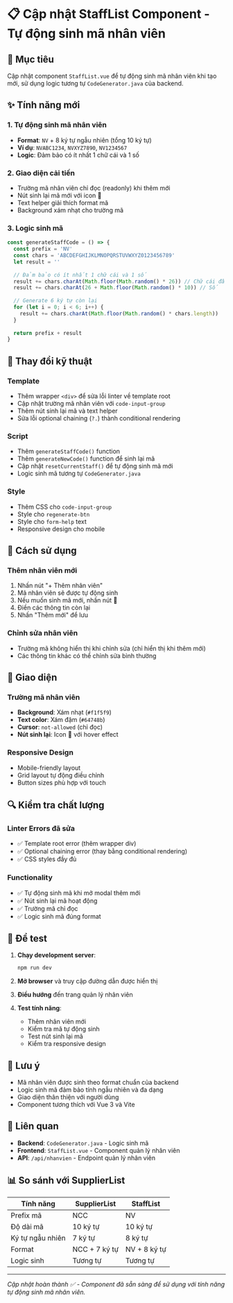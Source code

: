 # 📋 Cập nhật StaffList Component - Tự động sinh mã nhân viên

## 🎯 Mục tiêu
Cập nhật component `StaffList.vue` để tự động sinh mã nhân viên khi tạo mới, sử dụng logic tương tự `CodeGenerator.java` của backend.

## ✨ Tính năng mới

### 1. Tự động sinh mã nhân viên
- **Format**: `NV` + 8 ký tự ngẫu nhiên (tổng 10 ký tự)
- **Ví dụ**: `NVABC1234`, `NVXYZ7890`, `NV1234567`
- **Logic**: Đảm bảo có ít nhất 1 chữ cái và 1 số

### 2. Giao diện cải tiến
- Trường mã nhân viên chỉ đọc (readonly) khi thêm mới
- Nút sinh lại mã mới với icon 🔄
- Text helper giải thích format mã
- Background xám nhạt cho trường mã

### 3. Logic sinh mã
```javascript
const generateStaffCode = () => {
  const prefix = 'NV'
  const chars = 'ABCDEFGHIJKLMNOPQRSTUVWXYZ0123456789'
  let result = ''
  
  // Đảm bảo có ít nhất 1 chữ cái và 1 số
  result += chars.charAt(Math.floor(Math.random() * 26)) // Chữ cái đầu tiên
  result += chars.charAt(26 + Math.floor(Math.random() * 10)) // Số
  
  // Generate 6 ký tự còn lại
  for (let i = 0; i < 6; i++) {
    result += chars.charAt(Math.floor(Math.random() * chars.length))
  }
  
  return prefix + result
}
```

## 🔧 Thay đổi kỹ thuật

### Template
- Thêm wrapper `<div>` để sửa lỗi linter về template root
- Cập nhật trường mã nhân viên với `code-input-group`
- Thêm nút sinh lại mã và text helper
- Sửa lỗi optional chaining (`?.`) thành conditional rendering

### Script
- Thêm `generateStaffCode()` function
- Thêm `generateNewCode()` function để sinh lại mã
- Cập nhật `resetCurrentStaff()` để tự động sinh mã mới
- Logic sinh mã tương tự `CodeGenerator.java`

### Style
- Thêm CSS cho `code-input-group`
- Style cho `regenerate-btn`
- Style cho `form-help` text
- Responsive design cho mobile

## 📱 Cách sử dụng

### Thêm nhân viên mới
1. Nhấn nút "+ Thêm nhân viên"
2. Mã nhân viên sẽ được tự động sinh
3. Nếu muốn sinh mã mới, nhấn nút 🔄
4. Điền các thông tin còn lại
5. Nhấn "Thêm mới" để lưu

### Chỉnh sửa nhân viên
- Trường mã không hiển thị khi chỉnh sửa (chỉ hiển thị khi thêm mới)
- Các thông tin khác có thể chỉnh sửa bình thường

## 🎨 Giao diện

### Trường mã nhân viên
- **Background**: Xám nhạt (`#f1f5f9`)
- **Text color**: Xám đậm (`#64748b`)
- **Cursor**: `not-allowed` (chỉ đọc)
- **Nút sinh lại**: Icon 🔄 với hover effect

### Responsive Design
- Mobile-friendly layout
- Grid layout tự động điều chỉnh
- Button sizes phù hợp với touch

## 🔍 Kiểm tra chất lượng

### Linter Errors đã sửa
- ✅ Template root error (thêm wrapper div)
- ✅ Optional chaining error (thay bằng conditional rendering)
- ✅ CSS styles đầy đủ

### Functionality
- ✅ Tự động sinh mã khi mở modal thêm mới
- ✅ Nút sinh lại mã hoạt động
- ✅ Trường mã chỉ đọc
- ✅ Logic sinh mã đúng format

## 🚀 Để test

1. **Chạy development server**:
   ```bash
   npm run dev
   ```

2. **Mở browser** và truy cập đường dẫn được hiển thị

3. **Điều hướng** đến trang quản lý nhân viên

4. **Test tính năng**:
   - Thêm nhân viên mới
   - Kiểm tra mã tự động sinh
   - Test nút sinh lại mã
   - Kiểm tra responsive design

## 📝 Lưu ý

- Mã nhân viên được sinh theo format chuẩn của backend
- Logic sinh mã đảm bảo tính ngẫu nhiên và đa dạng
- Giao diện thân thiện với người dùng
- Component tương thích với Vue 3 và Vite

## 🔗 Liên quan

- **Backend**: `CodeGenerator.java` - Logic sinh mã
- **Frontend**: `StaffList.vue` - Component quản lý nhân viên
- **API**: `/api/nhanvien` - Endpoint quản lý nhân viên

## 📊 So sánh với SupplierList

| Tính năng | SupplierList | StaffList |
|-----------|--------------|-----------|
| Prefix mã | NCC | NV |
| Độ dài mã | 10 ký tự | 10 ký tự |
| Ký tự ngẫu nhiên | 7 ký tự | 8 ký tự |
| Format | NCC + 7 ký tự | NV + 8 ký tự |
| Logic sinh | Tương tự | Tương tự |

---

*Cập nhật hoàn thành ✅ - Component đã sẵn sàng để sử dụng với tính năng tự động sinh mã nhân viên.*
